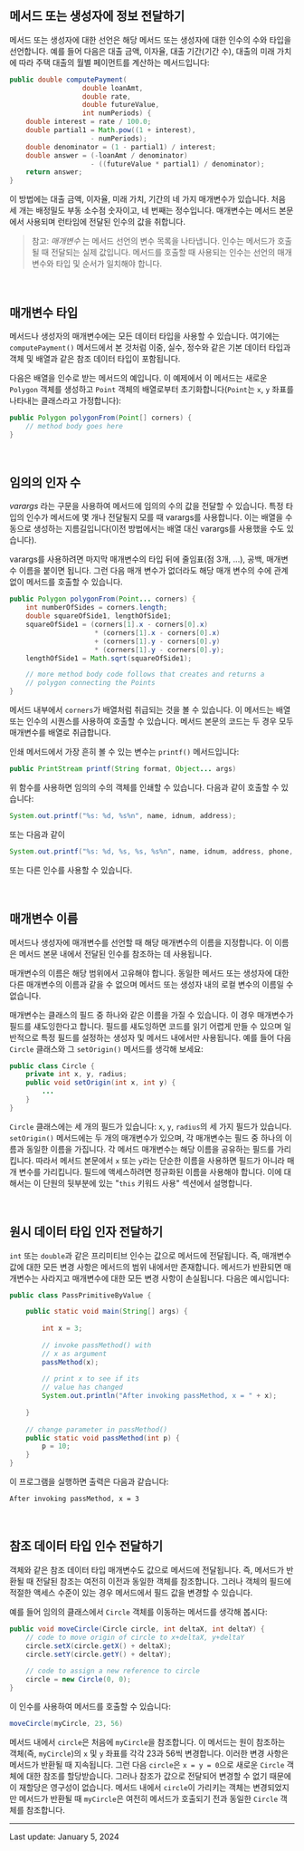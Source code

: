 ## 메서드 또는 생성자에 정보 전달하기

메서드 또는 생성자에 대한 선언은 해당 메서드 또는 생성자에 대한 인수의 수와 타입을 선언합니다. 예를 들어 다음은 대출 금액, 이자율, 대출 기간(기간 수), 대출의 미래 가치에 따라 주택 대출의 월별 페이먼트를 계산하는 메서드입니다:

```java
public double computePayment(
                  double loanAmt,
                  double rate,
                  double futureValue,
                  int numPeriods) {
    double interest = rate / 100.0;
    double partial1 = Math.pow((1 + interest), 
                    - numPeriods);
    double denominator = (1 - partial1) / interest;
    double answer = (-loanAmt / denominator)
                    - ((futureValue * partial1) / denominator);
    return answer;
}
```

이 방법에는 대출 금액, 이자율, 미래 가치, 기간의 네 가지 매개변수가 있습니다. 처음 세 개는 배정밀도 부동 소수점 숫자이고, 네 번째는 정수입니다. 매개변수는 메서드 본문에서 사용되며 런타임에 전달된 인수의 값을 취합니다.

> 참고: _매개변수_ 는 메서드 선언의 변수 목록을 나타냅니다. 인수는 메서드가 호출될 때 전달되는 실제 값입니다. 메서드를 호출할 때 사용되는 인수는 선언의 매개변수와 타입 및 순서가 일치해야 합니다.

 

## 매개변수 타입

메서드나 생성자의 매개변수에는 모든 데이터 타입을 사용할 수 있습니다. 여기에는 `computePayment()` 메서드에서 본 것처럼 이중, 실수, 정수와 같은 기본 데이터 타입과 객체 및 배열과 같은 참조 데이터 타입이 포함됩니다.

다음은 배열을 인수로 받는 메서드의 예입니다. 이 예제에서 이 메서드는 새로운 `Polygon` 객체를 생성하고 `Point` 객체의 배열로부터 초기화합니다(`Point`는 `x`, `y` 좌표를 나타내는 클래스라고 가정합니다):

```java
public Polygon polygonFrom(Point[] corners) {
    // method body goes here
}
```

 

## 임의의 인자 수

_varargs_ 라는 구문을 사용하여 메서드에 임의의 수의 값을 전달할 수 있습니다. 특정 타입의 인수가 메서드에 몇 개나 전달될지 모를 때 varargs를 사용합니다. 이는 배열을 수동으로 생성하는 지름길입니다(이전 방법에서는 배열 대신 varargs를 사용했을 수도 있습니다).

varargs를 사용하려면 마지막 매개변수의 타입 뒤에 줄임표(점 3개, ...), 공백, 매개변수 이름을 붙이면 됩니다. 그런 다음 매개 변수가 없더라도 해당 매개 변수의 수에 관계없이 메서드를 호출할 수 있습니다.

```java
public Polygon polygonFrom(Point... corners) {
    int numberOfSides = corners.length;
    double squareOfSide1, lengthOfSide1;
    squareOfSide1 = (corners[1].x - corners[0].x)
                     * (corners[1].x - corners[0].x) 
                     + (corners[1].y - corners[0].y)
                     * (corners[1].y - corners[0].y);
    lengthOfSide1 = Math.sqrt(squareOfSide1);

    // more method body code follows that creates and returns a 
    // polygon connecting the Points
}
```

메서드 내부에서 `corners`가 배열처럼 취급되는 것을 볼 수 있습니다. 이 메서드는 배열 또는 인수의 시퀀스를 사용하여 호출할 수 있습니다. 메서드 본문의 코드는 두 경우 모두 매개변수를 배열로 취급합니다.

인쇄 메서드에서 가장 흔히 볼 수 있는 변수는 `printf()` 메서드입니다:

```java
public PrintStream printf(String format, Object... args)
```

위 함수를 사용하면 임의의 수의 객체를 인쇄할 수 있습니다. 다음과 같이 호출할 수 있습니다:

```java
System.out.printf("%s: %d, %s%n", name, idnum, address);
```

또는 다음과 같이

```java
System.out.printf("%s: %d, %s, %s, %s%n", name, idnum, address, phone, email);
```

또는 다른 인수를 사용할 수 있습니다.

 

## 매개변수 이름

메서드나 생성자에 매개변수를 선언할 때 해당 매개변수의 이름을 지정합니다. 이 이름은 메서드 본문 내에서 전달된 인수를 참조하는 데 사용됩니다.

매개변수의 이름은 해당 범위에서 고유해야 합니다. 동일한 메서드 또는 생성자에 대한 다른 매개변수의 이름과 같을 수 없으며 메서드 또는 생성자 내의 로컬 변수의 이름일 수 없습니다.

매개변수는 클래스의 필드 중 하나와 같은 이름을 가질 수 있습니다. 이 경우 매개변수가 필드를 섀도잉한다고 합니다. 필드를 섀도잉하면 코드를 읽기 어렵게 만들 수 있으며 일반적으로 특정 필드를 설정하는 생성자 및 메서드 내에서만 사용됩니다. 예를 들어 다음 `Circle` 클래스와 그 `setOrigin()` 메서드를 생각해 보세요:

```java
public class Circle {
    private int x, y, radius;
    public void setOrigin(int x, int y) {
        ...
    }
}
```

`Circle` 클래스에는 세 개의 필드가 있습니다: `x`, `y`, `radius`의 세 가지 필드가 있습니다. `setOrigin()` 메서드에는 두 개의 매개변수가 있으며, 각 매개변수는 필드 중 하나의 이름과 동일한 이름을 가집니다. 각 메서드 매개변수는 해당 이름을 공유하는 필드를 가리킵니다. 따라서 메서드 본문에서 `x` 또는 `y`라는 단순한 이름을 사용하면 필드가 아니라 매개 변수를 가리킵니다. 필드에 액세스하려면 정규화된 이름을 사용해야 합니다. 이에 대해서는 이 단원의 뒷부분에 있는 "`this` 키워드 사용" 섹션에서 설명합니다.

 

## 원시 데이터 타입 인자 전달하기

`int` 또는 `double`과 같은 프리미티브 인수는 값으로 메서드에 전달됩니다. 즉, 매개변수 값에 대한 모든 변경 사항은 메서드의 범위 내에서만 존재합니다. 메서드가 반환되면 매개변수는 사라지고 매개변수에 대한 모든 변경 사항이 손실됩니다. 다음은 예시입니다:

```java
public class PassPrimitiveByValue {

    public static void main(String[] args) {
           
        int x = 3;
           
        // invoke passMethod() with 
        // x as argument
        passMethod(x);
           
        // print x to see if its 
        // value has changed
        System.out.println("After invoking passMethod, x = " + x);
           
    }
        
    // change parameter in passMethod()
    public static void passMethod(int p) {
        p = 10;
    }
}
```

이 프로그램을 실행하면 출력은 다음과 같습니다:

```shell
After invoking passMethod, x = 3
```

 

## 참조 데이터 타입 인수 전달하기

객체와 같은 참조 데이터 타입 매개변수도 값으로 메서드에 전달됩니다. 즉, 메서드가 반환될 때 전달된 참조는 여전히 이전과 동일한 객체를 참조합니다. 그러나 객체의 필드에 적절한 액세스 수준이 있는 경우 메서드에서 필드 값을 변경할 수 있습니다.

예를 들어 임의의 클래스에서 `Circle` 객체를 이동하는 메서드를 생각해 봅시다:

```java
public void moveCircle(Circle circle, int deltaX, int deltaY) {
    // code to move origin of circle to x+deltaX, y+deltaY
    circle.setX(circle.getX() + deltaX);
    circle.setY(circle.getY() + deltaY);
        
    // code to assign a new reference to circle
    circle = new Circle(0, 0);
}
```

이 인수를 사용하여 메서드를 호출할 수 있습니다:

```java
moveCircle(myCircle, 23, 56)
```

메서드 내에서 `circle`은 처음에 `myCircle`을 참조합니다. 이 메서드는 원이 참조하는 객체(즉, `myCircle`)의 `x` 및 `y` 좌표를 각각 23과 56씩 변경합니다. 이러한 변경 사항은 메서드가 반환될 때 지속됩니다. 그런 다음 `circle`은 `x = y = 0`으로 새로운 `Circle` 객체에 대한 참조를 할당받습니다. 그러나 참조가 값으로 전달되어 변경할 수 없기 때문에 이 재할당은 영구성이 없습니다. 메서드 내에서 `circle`이 가리키는 객체는 변경되었지만 메서드가 반환될 때 `myCircle`은 여전히 메서드가 호출되기 전과 동일한 `Circle` 객체를 참조합니다.

---
Last update: January 5, 2024